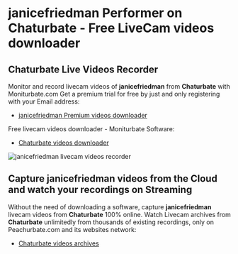 # janicefriedman Performer on Chaturbate - Free LiveCam videos downloader

## Chaturbate Live Videos Recorder

Monitor and record livecam videos of **janicefriedman** from **Chaturbate** with Moniturbate.com
Get a premium trial for free by just and only registering with your Email address:
* [janicefriedman Premium videos downloader](https://moniturbate.com/request-demo-licence-key.html)

Free livecam videos downloader - Moniturbate Software:
* [Chaturbate videos downloader](https://moniturbate.com/moniturbate-download-software.html)

![janicefriedman livecam videos recorder](https://peachurnet.com/templates/moniturbate-software.png)


## Capture janicefriedman videos from the Cloud and watch your recordings on Streaming

Without the need of downloading a software, capture **janicefriedman** livecam videos from **Chaturbate** 100% online.
Watch Livecam archives from **Chaturbate** unlimitedly from thousands of existing recordings, only on Peachurbate.com and its websites network:
* [Chaturbate videos archives](https://peachurnet.com/)
